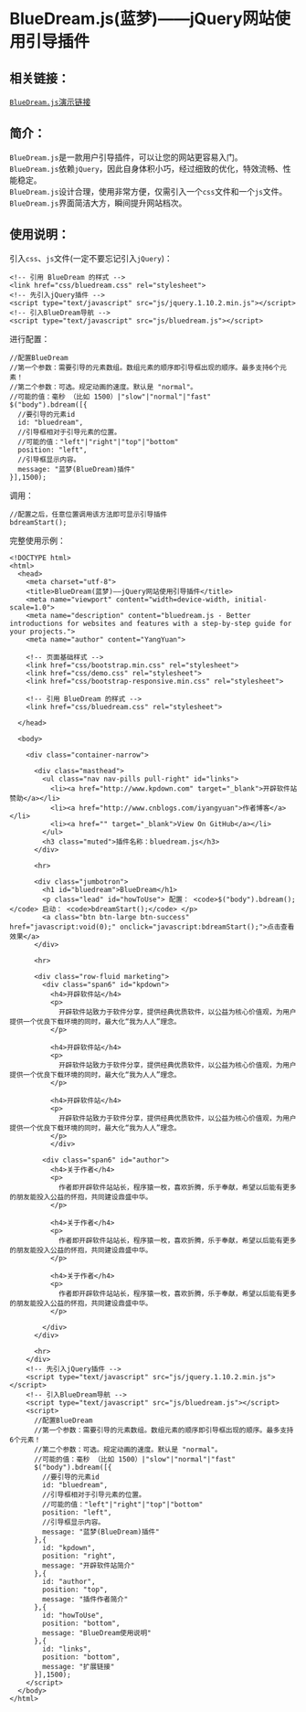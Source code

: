 BlueDream.js(蓝梦)——jQuery网站使用引导插件
=============
  
相关链接：
-------------
  
[`BlueDream.js`演示链接](http://www.kpdown.com/bluedream/ "由开辟软件站提供")  
  
简介：
-------------
  
`BlueDream.js`是一款用户引导插件，可以让您的网站更容易入门。  
`BlueDream.js`依赖`jQuery`，因此自身体积小巧，经过细致的优化，特效流畅、性能稳定。  
`BlueDream.js`设计合理，使用非常方便，仅需引入一个`css`文件和一个`js`文件。
`BlueDream.js`界面简洁大方，瞬间提升网站档次。    
  
使用说明：
-------------
  
引入`css`、`js`文件(一定不要忘记引入`jQuery`)：  
  
    <!-- 引用 BlueDream 的样式 -->
    <link href="css/bluedream.css" rel="stylesheet">
    <!-- 先引入jQuery插件 -->
    <script type="text/javascript" src="js/jquery.1.10.2.min.js"></script>
    <!-- 引入BlueDream导航 -->
    <script type="text/javascript" src="js/bluedream.js"></script>
  
进行配置：  
  
    //配置BlueDream
    //第一个参数：需要引导的元素数组。数组元素的顺序即引导框出现的顺序。最多支持6个元素！
    //第二个参数：可选。规定动画的速度。默认是 "normal"。
    //可能的值：毫秒 （比如 1500）|"slow"|"normal"|"fast"
    $("body").bdream([{
      //要引导的元素id
      id: "bluedream",
      //引导框相对于引导元素的位置。
      //可能的值："left"|"right"|"top"|"bottom"
      position: "left",
      //引导框显示内容。
      message: "蓝梦(BlueDream)插件"
    }],1500);
  
调用：  
  
    //配置之后，任意位置调用该方法即可显示引导插件
    bdreamStart();
  
完整使用示例：  
  
    <!DOCTYPE html>
    <html>
      <head>
        <meta charset="utf-8">
        <title>BlueDream(蓝梦)——jQuery网站使用引导插件</title>
        <meta name="viewport" content="width=device-width, initial-scale=1.0">
        <meta name="description" content="bluedream.js - Better introductions for websites and features with a step-by-step guide for your projects.">
        <meta name="author" content="YangYuan">

        <!-- 页面基础样式 -->
        <link href="css/bootstrap.min.css" rel="stylesheet">
        <link href="css/demo.css" rel="stylesheet">
        <link href="css/bootstrap-responsive.min.css" rel="stylesheet">
        
        <!-- 引用 BlueDream 的样式 -->
        <link href="css/bluedream.css" rel="stylesheet">

      </head>

      <body>

        <div class="container-narrow">

          <div class="masthead">
            <ul class="nav nav-pills pull-right" id="links">
              <li><a href="http://www.kpdown.com" target="_blank">开辟软件站赞助</a></li>
              <li><a href="http://www.cnblogs.com/iyangyuan">作者博客</a></li>
              <li><a href="" target="_blank">View On GitHub</a></li>
            </ul>
            <h3 class="muted">插件名称：bluedream.js</h3>
          </div>

          <hr>

          <div class="jumbotron">
            <h1 id="bluedream">BlueDream</h1>
            <p class="lead" id="howToUse"> 配置： <code>$("body").bdream();</code> 启动： <code>bdreamStart();</code> </p>
            <a class="btn btn-large btn-success" href="javascript:void(0);" onclick="javascript:bdreamStart();">点击查看效果</a>
          </div>

          <hr>

          <div class="row-fluid marketing">
            <div class="span6" id="kpdown">
              <h4>开辟软件站</h4>
              <p>
                开辟软件站致力于软件分享，提供经典优质软件，以公益为核心价值观，为用户提供一个优良下载环境的同时，最大化“我为人人”理念。
              </p>

              <h4>开辟软件站</h4>
              <p>
                开辟软件站致力于软件分享，提供经典优质软件，以公益为核心价值观，为用户提供一个优良下载环境的同时，最大化“我为人人”理念。
              </p>

              <h4>开辟软件站</h4>
              <p>
                开辟软件站致力于软件分享，提供经典优质软件，以公益为核心价值观，为用户提供一个优良下载环境的同时，最大化“我为人人”理念。
              </p>
              </div>

            <div class="span6" id="author">
              <h4>关于作者</h4>
              <p>
                作者即开辟软件站站长，程序猿一枚，喜欢折腾，乐于奉献，希望以后能有更多的朋友能投入公益的怀抱，共同建设鼎盛中华。
              </p>

              <h4>关于作者</h4>
              <p>
                作者即开辟软件站站长，程序猿一枚，喜欢折腾，乐于奉献，希望以后能有更多的朋友能投入公益的怀抱，共同建设鼎盛中华。
              </p>

              <h4>关于作者</h4>
              <p>
                作者即开辟软件站站长，程序猿一枚，喜欢折腾，乐于奉献，希望以后能有更多的朋友能投入公益的怀抱，共同建设鼎盛中华。
              </p>

            </div>
          </div>

          <hr>
        </div>
        <!-- 先引入jQuery插件 -->
        <script type="text/javascript" src="js/jquery.1.10.2.min.js"></script>
        <!-- 引入BlueDream导航 -->
        <script type="text/javascript" src="js/bluedream.js"></script>
        <script>
          //配置BlueDream
          //第一个参数：需要引导的元素数组。数组元素的顺序即引导框出现的顺序。最多支持6个元素！
          //第二个参数：可选。规定动画的速度。默认是 "normal"。
          //可能的值：毫秒 （比如 1500）|"slow"|"normal"|"fast"
          $("body").bdream([{
            //要引导的元素id
            id: "bluedream",
            //引导框相对于引导元素的位置。
            //可能的值："left"|"right"|"top"|"bottom"
            position: "left",
            //引导框显示内容。
            message: "蓝梦(BlueDream)插件"
          },{
            id: "kpdown",
            position: "right",
            message: "开辟软件站简介"
          },{
            id: "author",
            position: "top",
            message: "插件作者简介"
          },{
            id: "howToUse",
            position: "bottom",
            message: "BlueDream使用说明"
          },{
            id: "links",
            position: "bottom",
            message: "扩展链接"
          }],1500);
        </script>
      </body>
    </html>
  